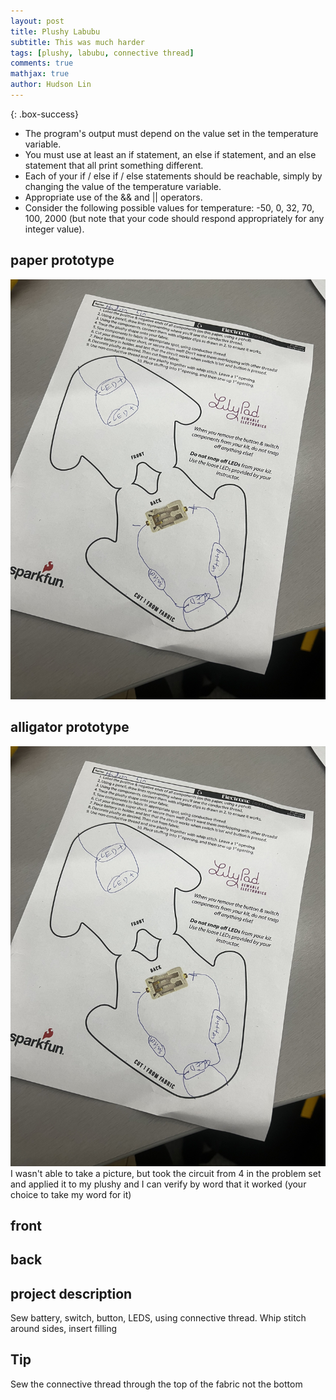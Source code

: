 ```yaml
---
layout: post
title: Plushy Labubu
subtitle: This was much harder
tags: [plushy, labubu, connective thread]
comments: true
mathjax: true
author: Hudson Lin
---
```


{: .box-success}
- The program's output must depend on the value set in the temperature variable.
- You must use at least an if statement, an else if statement, and an else statement that all print something different.
- Each of your if / else if / else statements should be reachable, simply by changing the value of the temperature variable.
- Appropriate use of the && and || operators.
- Consider the following possible values for temperature: -50, 0, 32, 70, 100, 2000 (but note that your code should respond appropriately for any integer value).

## paper prototype
![paper](https://raw.githubusercontent.com/huddylin2/huddylin2.github.io/master/assets/img/IMG_7236.jpg)
## alligator prototype
![paper](https://raw.githubusercontent.com/huddylin2/huddylin2.github.io/master/assets/img/IMG_7236.jpg)
I wasn't able to take a picture, but took the circuit from 4 in the problem set and applied it to my plushy and I can verify by word that it worked (your choice to take my word for it)
## front
## back
## project description
Sew battery, switch, button, LEDS, using connective thread. Whip stitch around sides, insert filling
## Tip
Sew the connective thread through the top of the fabric not the bottom
